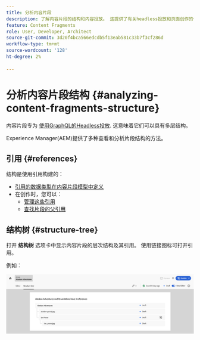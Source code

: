 ```yaml
---
title: 分析内容片段
description: 了解内容片段的结构和内容投放。 这提供了有关headless投放和页面创作的信息。
feature: Content Fragments
role: User, Developer, Architect
source-git-commit: 3d20f4bca566edcdb5f13eab581c33b7f3cf286d
workflow-type: tm+mt
source-wordcount: '128'
ht-degree: 2%

---
```



# 分析内容片段结构 {#analyzing-content-fragments-structure}

内容片段专为 [使用GraphQL的Headless投放](/help/sites-cloud/administering/content-fragments/content-delivery-with-graphql.md). 这意味着它们可以具有多层结构。

Experience Manager(AEM)提供了多种查看和分析片段结构的方法。

## 引用 {#references}

结构是使用引用构建的：

* [引用的数据类型在内容片段模型中定义](/help/sites-cloud/administering/content-fragments/content-fragment-models.md#using-references-to-form-nested-content)
* 在创作时，您可以：
   * [管理这些引用](/help/sites-cloud/administering/content-fragments/authoring.md##manage-references)
   * [查找片段的父引用](/help/sites-cloud/administering/content-fragments/managing.md#parent-references-fragment)

## 结构树 {#structure-tree}

打开 **结构树** 选项卡中显示内容片段的层次结构及其引用。 使用链接图标可打开引用。

例如：

![内容片段编辑器 — 结构树](assets/cf-authoring-structure-tree.png)